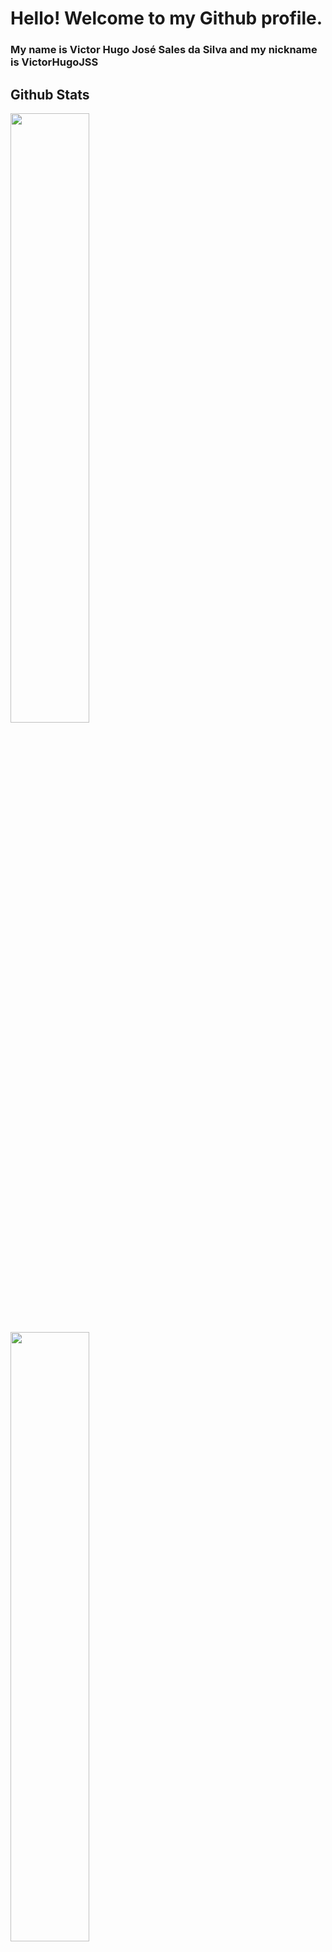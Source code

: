 # Hello! Welcome to my Github profile.
### My name is Victor Hugo José Sales da Silva and my nickname is VictorHugoJSS

## Github Stats
<div>
    <a href="https://github.com/VictorHugoJSS">
    <img loading="lazy" height="50%" src="https://github-readme-stats.vercel.app/api/top-langs/?username=VictorHugoJSS&layout=compact&langs_count=7&theme=dracula"/>
    <img loading="lazy" height="50%" src="https://github-readme-stats.vercel.app/api?username=VictorHugoJSS&show_icons=true&theme=dracula&include_all_commits=true&count_private=true"/>
</div>

## Programming languages

<img loading="lazy" src="https://cdn.jsdelivr.net/gh/devicons/devicon@latest/icons/python/python-original.svg" width="40" height="40"/><img src="https://cdn.jsdelivr.net/gh/devicons/devicon@latest/icons/cplusplus/cplusplus-original.svg" width="40" height="40"/><img src="https://cdn.jsdelivr.net/gh/devicons/devicon@latest/icons/c/c-original.svg" width="40" height="40"/><img src="https://cdn.jsdelivr.net/gh/devicons/devicon@latest/icons/java/java-original-wordmark.svg" width="40" height="40"/>

## Contacts
<div>
    <a href="mailto:vh9325862@gmail.com"><img loading="lazy" src="https://img.shields.io/badge/Gmail-D14836?style=for-the-badge&logo=gmail&logoColor=white" target="_blank"></a>
    <a href="https://www.linkedin.com/in/victor-hugo-jos%C3%A9-sales-da-silva-728262266" target="_blank"><img loading="lazy" src="https://img.shields.io/badge/-LinkedIn-%230077B5?style=for-the-badge&logo=linkedin&logoColor=white" target="_blank"></a>
    <a href="https://x.com/VictorHugoJSS" target="_blank"><img loading="lazy" src="https://img.shields.io/twitter/follow/VictorHugoJSS?style=for-the-badge&logo=x
    " target="_blank"></a>
</div>